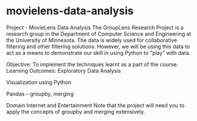 # movielens-data-analysis
Project - MovieLens Data Analysis
The GroupLens Research Project is a research group in the Department of Computer Science and Engineering at the University of Minnesota. The data is widely used for collaborative filtering and other filtering solutions. However, we will be using this data to act as a means to demonstrate our skill in using Python to “play” with data.

Objective:
To implement the techniques learnt as a part of the course.
Learning Outcomes:
Exploratory Data Analysis

Visualization using Python

Pandas – groupby, merging

Domain
Internet and Entertainment
Note that the project will need you to apply the concepts of groupby and merging extensively.
